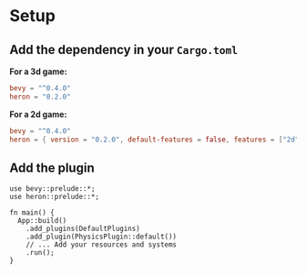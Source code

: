 # Setup

## Add the dependency in your `Cargo.toml`

**For a 3d game:**
```toml
bevy = "^0.4.0"
heron = "0.2.0"
```

**For a 2d game:**
```toml
bevy = "^0.4.0"
heron = { version = "0.2.0", default-features = false, features = ["2d"] }
```

## Add the plugin

```rust,no_run
use bevy::prelude::*;
use heron::prelude::*;

fn main() {
  App::build()
    .add_plugins(DefaultPlugins)
    .add_plugin(PhysicsPlugin::default())
    // ... Add your resources and systems
    .run();
}
```
